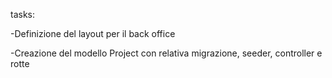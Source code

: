 tasks:

-Definizione del layout per il back office

-Creazione del modello Project con relativa migrazione, seeder, controller e rotte
